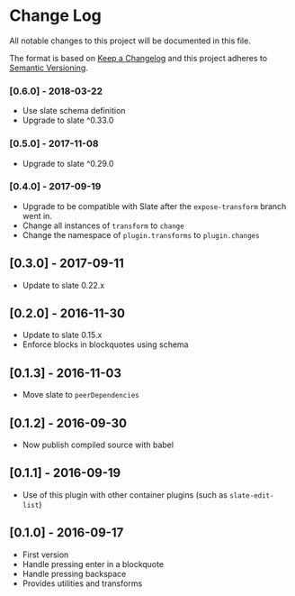 # Change Log
All notable changes to this project will be documented in this file.

The format is based on [Keep a Changelog](http://keepachangelog.com/) and this project adheres to [Semantic Versioning](http://semver.org/).


### [0.6.0] - 2018-03-22

- Use slate schema definition
- Upgrade to slate ^0.33.0

### [0.5.0] - 2017-11-08

- Upgrade to slate ^0.29.0

### [0.4.0] - 2017-09-19

- Upgrade to be compatible with Slate after the `expose-transform` branch went in.
- Change all instances of `transform` to `change`
- Change the namespace of `plugin.transforms` to `plugin.changes`

## [0.3.0] - 2017-09-11
- Update to slate 0.22.x

## [0.2.0] - 2016-11-30
- Update to slate 0.15.x
- Enforce blocks in blockquotes using schema

## [0.1.3] - 2016-11-03
- Move slate to `peerDependencies`

## [0.1.2] - 2016-09-30
- Now publish compiled source with babel

## [0.1.1] - 2016-09-19
- Use of this plugin with other container plugins (such as `slate-edit-list`)

## [0.1.0] - 2016-09-17
- First version
- Handle pressing enter in a blockquote
- Handle pressing backspace
- Provides utilities and transforms
